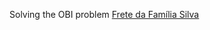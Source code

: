 Solving the OBI problem [Frete da Família Silva](https://olimpiada.ic.unicamp.br/pratique/p2/2008/f2/frete/)